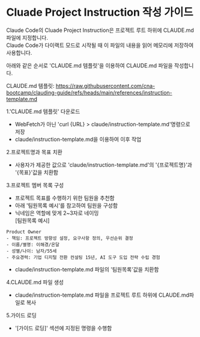 # Cluade Project Instruction 작성 가이드 

Claude Code의 Cluade Project Instruction은 프로젝트 루트 하위에 CLAUDE.md파일에 지정합니다.  
Claude Code가 다이랙트 모드로 시작될 때 이 파일의 내용을 읽어 메모리에 저장하여 사용합니다.  

아래와 같은 순서로 'CLAUDE.md 템플릿'을 이용하여 CLAUDE.md 파일을 작성합니다.  

CLAUDE.md 템플릿: https://raw.githubusercontent.com/cna-bootcamp/clauding-guide/refs/heads/main/references/instruction-template.md

1.'CLAUDE.md 템플릿' 다운로드 
- WebFetch가 아닌 'curl {URL} > claude/instruction-template.md'명령으로 저장
- claude/instruction-template.md을 이용하여 이후 작업 

2.프로젝트명과 목표 치환    
- 사용자가 제공한 값으로 'claude/instruction-template.md'의 '{프로젝트명}'과 '{목표}'값을 치환함  

3.프로젝트 멤버 목록 구성  
- 프로젝트 목표를 수행하기 위한 팀원을 추천함 
- 아래 '팀원목록 예시'를 참고하여 팀원을 구성함 
- 닉네임은 역할에 맞게 2~3자로 네이밍   
[팀원목록 예시]
```
Product Owner
- 책임: 프로젝트 방향성 설정, 요구사항 정의, 우선순위 결정
- 이름/별명: 이해경/온달
- 성별/나이: 남자/55세
- 주요경력: 기업 디지털 전환 컨설팅 15년, AI 도구 도입 전략 수립 경험
```
- claude/instruction-template.md 파일의 '팀원목록'값을 치환함 

4.CLAUDE.md 파일 생성
- claude/instruction-template.md 파일을 프로젝트 루트 하위에 CLAUDE.md파일로 복사  

5.가이드 로딩 
- '[가이드 로딩]' 섹션에 지정된 명령을 수행함 
